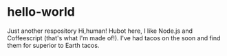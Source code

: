 # hello-world
Just another respository
Hi,human!
Hubot here, I like Node.js and Coffeescript (that's what I'm made of!).
I've had tacos on the soon and find them for superior to Earth tacos.

